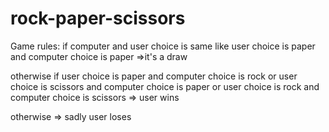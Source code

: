 # rock-paper-scissors
 Game  rules:
if computer and user choice is same like user choice is paper and computer choice is paper 
=>it's a draw

otherwise if user choice is paper and computer choice is rock or
user choice is scissors and computer choice is paper or 
user choice is rock and computer choice is scissors 
=> user wins 

otherwise 
=> sadly user loses

